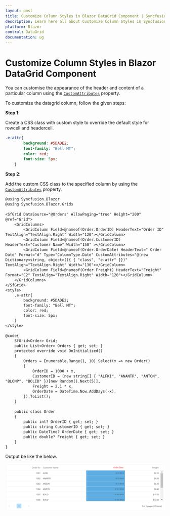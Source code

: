 ```yaml
---
layout: post
title: Customize Column Styles in Blazor DataGrid Component | Syncfusion
description: Learn here all about Customize Column Styles in Syncfusion Blazor DataGrid component and more.
platform: Blazor
control: DataGrid
documentation: ug
---
```


# Customize Column Styles in Blazor DataGrid Component

You can customise the appearance of the header and content of a particular column using the [`CustomAttributes`](https://help.syncfusion.com/cr/blazor/Syncfusion.Blazor.Grids.GridColumn.html#Syncfusion_Blazor_Grids_GridColumn_CustomAttributes) property.

To customize the datagrid column, follow the given steps:

**Step 1**:

Create a CSS class with custom style to override the default style for rowcell and headercell.

```css
.e-attr{
        background: #5DADE2;
        font-family: "Bell MT";
        color: red;
        font-size: 5px;
    }
```

**Step 2**:

Add the custom CSS class to the specified column by using the [`CustomAttributes`](https://help.syncfusion.com/cr/blazor/Syncfusion.Blazor.Grids.GridColumn.html#Syncfusion_Blazor_Grids_GridColumn_CustomAttributes) property.

```cshtml
@using Syncfusion.Blazor
@using Syncfusion.Blazor.Grids

<SfGrid DataSource="@Orders" AllowPaging="true" Height="200" @ref="Grid">
    <GridColumns>
        <GridColumn Field=@nameof(Order.OrderID) HeaderText="Order ID" TextAlign="TextAlign.Right" Width="120"></GridColumn>
        <GridColumn Field=@nameof(Order.CustomerID) HeaderText="Customer Name" Width="150" ></GridColumn>
        <GridColumn Field=@nameof(Order.OrderDate) HeaderText=" Order Date" Format="d" Type="ColumnType.Date" CustomAttributes="@(new Dictionary<string, object>(){ { "class", "e-attr" }})" TextAlign="TextAlign.Right" Width="130"></GridColumn>
        <GridColumn Field=@nameof(Order.Freight) HeaderText="Freight" Format="C2" TextAlign="TextAlign.Right" Width="120"></GridColumn>
    </GridColumns>
</SfGrid>
<style>
    .e-attr{
        background: #5DADE2;
        font-family: "Bell MT";
        color: red;
        font-size: 5px;
    }
</style>

@code{
    SfGrid<Order> Grid;
    public List<Order> Orders { get; set; }
    protected override void OnInitialized()
    {
        Orders = Enumerable.Range(1, 10).Select(x => new Order()
        {
            OrderID = 1000 + x,
            CustomerID = (new string[] { "ALFKI", "ANANTR", "ANTON", "BLONP", "BOLID" })[new Random().Next(5)],
            Freight = 2.1 * x,
            OrderDate = DateTime.Now.AddDays(-x),
        }).ToList();
    }

    public class Order
    {
        public int? OrderID { get; set; }
        public string CustomerID { get; set; }
        public DateTime? OrderDate { get; set; }
        public double? Freight { get; set; }
    }
}
```

Output be like the below.

![`Final output`](../images/changecolumnstyle.PNG)